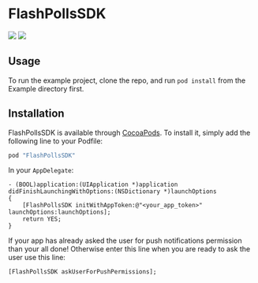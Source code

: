 # FlashPollsSDK

![](http://cl.ly/0H180G2C142p/ios9-lockscreen.gif)
![](http://cl.ly/3V1R1H370z2F/ios10-lockscreen.gif)

## Usage

To run the example project, clone the repo, and run `pod install` from the Example directory first.

## Installation

FlashPollsSDK is available through [CocoaPods](http://cocoapods.org). To install
it, simply add the following line to your Podfile:

```ruby
pod "FlashPollsSDK"
```

In your `AppDelegate`:

```
- (BOOL)application:(UIApplication *)application didFinishLaunchingWithOptions:(NSDictionary *)launchOptions
{
    [FlashPollsSDK initWithAppToken:@"<your_app_token>" launchOptions:launchOptions];
    return YES;
}
```

If your app has already asked the user for push notifications permission than your all done!
Otherwise enter this line when you are ready to ask the user use this line:
```
[FlashPollsSDK askUserForPushPermissions];
```
